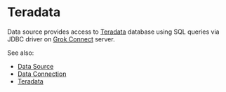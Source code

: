<!-- TITLE: Teradata -->
<!-- SUBTITLE: -->

# Teradata

Data source provides access to [Teradata](https://www.teradata.ru/Products/Software/Database) database
using SQL queries via JDBC driver on [Grok Connect](data-source.md) server. 

See also:

  * [Data Source](data-source.md)
  * [Data Connection](data-connection.md)
  * [Teradata](https://www.teradata.ru/Products/Software/Database)
